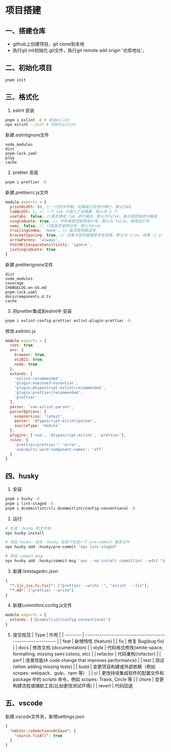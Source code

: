 
# 项目搭建

## 一、搭建仓库
- github上创建项目，git clone到本地
- 执行git init初始化.git文件，执行git remote add origin '仓库地址'，

## 二、初始化项目
```bash
pnpm init
```

## 三、格式化
1. eslint
安装
```bash
pnpm i eslint -D # 安装eslint
npx eslint --init # 初始化eslint
```
新建.eslintignore文件
```
node_modules
dist
pnpm-lock.yaml
play
cache
```
2. prettier
安装
```bash
pnpm i prettier -D
```
新建.prettierrc.js文件
```js
module.exports = {
  printWidth: 80, //一行的字符数，如果超过会进行换行，默认为80
  tabWidth: 2, // 一个 tab 代表几个空格数，默认为 2 个
  useTabs: false, //是否使用 tab 进行缩进，默认为false，表示用空格进行缩减
  singleQuote: true, // 字符串是否使用单引号，默认为 false，使用双引号
  semi: false, // 行尾是否使用分号，默认为true
  trailingComma: 'none', // 是否使用尾逗号
  bracketSpacing: true, // 对象大括号直接是否有空格，默认为 true，效果：{ a: 1 }
  arrowParens: 'always',
  htmlWhitespaceSensitivity: 'ignore',
  jsxSingleQuote: true
}
```
新建.prettierignore文件
```
dist
node_modules
coverage
CHANGELOG.en-US.md
pnpm-lock.yaml
docs/components.d.ts
cache
```
3. 将prettier集成到eslint中
安装
```bash
pnpm i eslint-config-prettier eslint-plugin-prettier -D
```
修改.eslintrc.js
```js
module.exports = {
  root: true,
  env: {
    browser: true,
    es2021: true,
    node: true
  },
  extends: [
    'eslint:recommended',
    'plugin:vue/vue3-essential',
    'plugin:@typescript-eslint/recommended',
    'plugin:prettier/recommended',
    'prettier'
  ],
  parser: 'vue-eslint-parser',
  parserOptions: {
    ecmaVersion: 'latest',
    parser: '@typescript-eslint/parser',
    sourceType: 'module'
  },
  plugins: ['vue', '@typescript-eslint', 'prettier'],
  rules: {
    'prettier/prettier': 'error',
    'vue/multi-word-component-names': 'off'
  }
}
```

## 四、husky
1. 安装
```bash
pnpm i husky -D
pnpm i lint-staged -D
pnpm i @commitlint/cli @commitlint/config-conventional -D
```
2. 运行
```bash
# 生成 .husky 的文件夹
npx husky install

# 添加 hooks，会在 .husky 目录下生成一个 pre-commit 脚本文件
npx husky add .husky/pre-commit "npx lint-staged"

# 添加 commit-msg
npx husky add .husky/commit-msg 'npx --no-install commitlint --edit "$1"'
```
3. 新建.lintstagedrc.json
```json
{
  "*.{js,jsx,ts,tsx}": ["prettier --write .", "eslint  --fix"],
  "*.md": ["prettier --write"]
}
```
4. 新建commitlint.config.js文件
```js
module.exports = {
  extends: ['@commitlint/config-conventional']
}
```
5. 提交规范
| Type     | 作用                                                         |
| -------- | ------------------------------------------------------------ |
| feat     | 新增特性 (feature)                                           |
| fix      | 修复 Bug(bug fix)                                            |
| docs     | 修改文档 (documentation)                                     |
| style    | 代码格式修改(white-space, formatting, missing semi colons, etc) |
| refactor | 代码重构(refactor)                                           |
| perf     | 改善性能(A code change that improves performance)            |
| test     | 测试(when adding missing tests)                              |
| build    | 变更项目构建或外部依赖（例如 scopes: webpack、gulp、npm 等） |
| ci       | 更改持续集成软件的配置文件和 package 中的 scripts 命令，例如 scopes: Travis, Circle 等 |
| chore    | 变更构建流程或辅助工具(比如更改测试环境)                     |
| revert   | 代码回退       

## 五、vscode
新建.vscode文件夹，新增settings.json
```json
{
  "editor.codeActionsOnSave": {
    "source.fixAll": true
  }
}
```